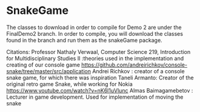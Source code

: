 # SnakeGame
The classes to download in order to compile for Demo 2 are under the FinalDemo2 branch. In order to compile, you will download the classes found in the branch and run them as the snakeGame package. 

Citations:
Professor Nathaly Verwaal, Computer Science 219, Introduction for Multidisciplinary Studies II :theories used in the implementation and creating of our console game
https://github.com/andreirichkov/console-snake/tree/master/src/application Andrei Richkov : creator of a console snake game, for which there was inspiration
Taneli Armanto: Creator of the original retro game Snake, while working for Nokia
https://www.youtube.com/watch?v=nK6l1uVlunc Almas Baimagamebetov : Lecturer in game development. Used for implementation of moving the snake
